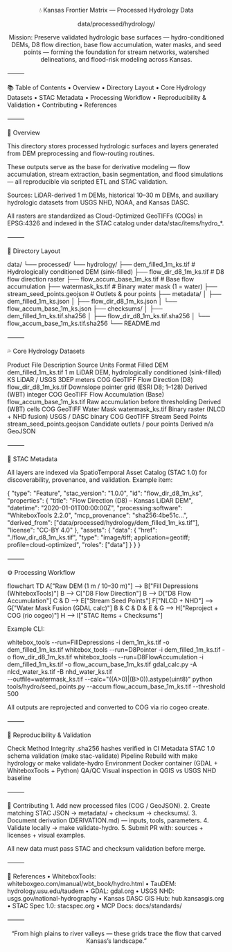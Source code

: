 <div align="center">


💧 Kansas Frontier Matrix — Processed Hydrology Data

data/processed/hydrology/

Mission: Preserve validated hydrologic base surfaces — hydro-conditioned DEMs, D8 flow direction,
base flow accumulation, water masks, and seed points — forming the foundation for stream networks,
watershed delineations, and flood-risk modeling across Kansas.

</div>



⸻

📚 Table of Contents
	•	Overview
	•	Directory Layout
	•	Core Hydrology Datasets
	•	STAC Metadata
	•	Processing Workflow
	•	Reproducibility & Validation
	•	Contributing
	•	References

⸻

🌊 Overview

This directory stores processed hydrologic surfaces and layers generated from
DEM preprocessing and flow-routing routines.

These outputs serve as the base for derivative modeling — flow accumulation, stream extraction,
basin segmentation, and flood simulations — all reproducible via scripted ETL and STAC validation.

Sources: LiDAR-derived 1 m DEMs, historical 10–30 m DEMs, and auxiliary hydrologic datasets
from USGS NHD, NOAA, and Kansas DASC.

All rasters are standardized as Cloud-Optimized GeoTIFFs (COGs) in EPSG:4326 and indexed in
the STAC catalog under data/stac/items/hydro_*.

⸻

🧱 Directory Layout

data/
└── processed/
    └── hydrology/
        ├── dem_filled_1m_ks.tif           # Hydrologically conditioned DEM (sink-filled)
        ├── flow_dir_d8_1m_ks.tif          # D8 flow direction raster
        ├── flow_accum_base_1m_ks.tif      # Base flow accumulation
        ├── watermask_ks.tif               # Binary water mask (1 = water)
        ├── stream_seed_points.geojson     # Outlets & pour points
        ├── metadata/
        │   ├── dem_filled_1m_ks.json
        │   ├── flow_dir_d8_1m_ks.json
        │   └── flow_accum_base_1m_ks.json
        ├── checksums/
        │   ├── dem_filled_1m_ks.tif.sha256
        │   ├── flow_dir_d8_1m_ks.tif.sha256
        │   └── flow_accum_base_1m_ks.tif.sha256
        └── README.md


⸻

💦 Core Hydrology Datasets

Product	File	Description	Source	Units	Format
Filled DEM	dem_filled_1m_ks.tif	1 m LiDAR DEM, hydrologically conditioned (sink-filled)	KS LiDAR / USGS 3DEP	meters	COG GeoTIFF
Flow Direction (D8)	flow_dir_d8_1m_ks.tif	Downslope pointer grid (ESRI D8; 1–128)	Derived (WBT)	integer	COG GeoTIFF
Flow Accumulation (Base)	flow_accum_base_1m_ks.tif	Raw accumulation before thresholding	Derived (WBT)	cells	COG GeoTIFF
Water Mask	watermask_ks.tif	Binary raster (NLCD + NHD fusion)	USGS / DASC	binary	COG GeoTIFF
Stream Seed Points	stream_seed_points.geojson	Candidate outlets / pour points	Derived	n/a	GeoJSON


⸻

🧩 STAC Metadata

All layers are indexed via SpatioTemporal Asset Catalog (STAC 1.0) for discoverability, provenance,
and validation. Example item:

{
  "type": "Feature",
  "stac_version": "1.0.0",
  "id": "flow_dir_d8_1m_ks",
  "properties": {
    "title": "Flow Direction (D8) – Kansas LiDAR DEM",
    "datetime": "2020-01-01T00:00:00Z",
    "processing:software": "WhiteboxTools 2.2.0",
    "mcp_provenance": "sha256:4be51c…",
    "derived_from": ["data/processed/hydrology/dem_filled_1m_ks.tif"],
    "license": "CC-BY 4.0"
  },
  "assets": {
    "data": {
      "href": "./flow_dir_d8_1m_ks.tif",
      "type": "image/tiff; application=geotiff; profile=cloud-optimized",
      "roles": ["data"]
    }
  }
}


⸻

⚙️ Processing Workflow

flowchart TD
  A["Raw DEM (1 m / 10–30 m)"] --> B["Fill Depressions (WhiteboxTools)"]
  B --> C["D8 Flow Direction"]
  B --> D["D8 Flow Accumulation"]
  C & D --> E["Stream Seed Points"]
  F["NLCD + NHD"] --> G["Water Mask Fusion (GDAL calc)"]
  B & C & D & E & G --> H["Reproject + COG (rio cogeo)"]
  H --> I["STAC Items + Checksums"]
<!-- END OF MERMAID -->

Example CLI:

whitebox_tools --run=FillDepressions -i dem_1m_ks.tif -o dem_filled_1m_ks.tif
whitebox_tools --run=D8Pointer -i dem_filled_1m_ks.tif -o flow_dir_d8_1m_ks.tif
whitebox_tools --run=D8FlowAccumulation -i dem_filled_1m_ks.tif -o flow_accum_base_1m_ks.tif
gdal_calc.py -A nlcd_water_ks.tif -B nhd_water_ks.tif \
  --outfile=watermask_ks.tif --calc="((A>0)|(B>0)).astype(uint8)"
python tools/hydro/seed_points.py --accum flow_accum_base_1m_ks.tif --threshold 500

All outputs are reprojected and converted to COG via rio cogeo create.

⸻

🔁 Reproducibility & Validation

Check	Method
Integrity	.sha256 hashes verified in CI
Metadata	STAC 1.0 schema validation (make stac-validate)
Pipeline	Rebuild with make hydrology or make validate-hydro
Environment	Docker container (GDAL + WhiteboxTools + Python)
QA/QC	Visual inspection in QGIS vs USGS NHD baseline


⸻

🧠 Contributing
	1.	Add new processed files (COG / GeoJSON).
	2.	Create matching STAC JSON → metadata/ + checksum → checksums/.
	3.	Document derivation (DERIVATION.md) — inputs, tools, parameters.
	4.	Validate locally → make validate-hydro.
	5.	Submit PR with: sources + licenses + visual examples.

All new data must pass STAC and checksum validation before merge.

⸻

📖 References
	•	WhiteboxTools: whiteboxgeo.com/manual/wbt_book/hydro.html
	•	TauDEM: hydrology.usu.edu/taudem
	•	GDAL: gdal.org
	•	USGS NHD: usgs.gov/national-hydrography
	•	Kansas DASC GIS Hub: hub.kansasgis.org
	•	STAC Spec 1.0: stacspec.org
	•	MCP Docs: docs/standards/

⸻


<div align="center">


“From high plains to river valleys — these grids trace the flow that carved Kansas’s landscape.”

</div>
